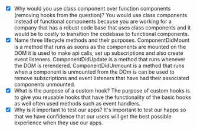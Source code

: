 - [x] Why would you use class component over function components (removing hooks from the question)?
You would use class components instead of functional components because you are working for a company that has a robust code base that uses class components and it would be to costly to transition the codebase to functional components.
- [x] Name three lifecycle methods and their purposes.
    ComponentDidMount is a method that runs as soons as the components are mounted on the DOM it is used to make api calls, set up subscriptions and also create event listeners.
    ComponentDidUpdate is a method that runs whenever the DOM is rerendered.
    ComponentDidUnmount is a method that runs when a component is unmounted from the DOm is can be used to remove subscriptions and event listeners that have had their associated components unmounted.
- [x] What is the purpose of a custom hook?
    The purpose of custom hooks is to give you reusable hooks that have the functionality of the basic hooks as well often used methods such as event handlers.
- [x] Why is it important to test our apps?
    It's important to test our happs so that we have confidence that our users will get the best possible experience when they use our apps.